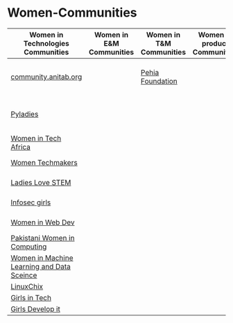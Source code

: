# Women-Communities

|   Women in Technologies Communities   |  Women in E&M Communities    |  Women in T&M Communities    |  Women in product Communities   | Women in Mathematics Communities   | Women in S&M Communities  | Women who code  | Women in consulting Communities  | Generic women Communities |
|--------------|--------------|---------------|---------------|-------------|-------------|-------------|-------------|--------------|
| [community.anitab.org](https://community.anitab.org/) | |  [Pehia Foundation](https://pehia.org/) |     |[African women in mathematics association](http://africanwomeninmath.org/) | | [Women Who Code](https://www.womenwhocode.com/) |   | [WAAW Foundation](http://waawfoundation.org/)   |
| [Pyladies](https://www.pyladies.com/) |  |  |  |   |   |  [Girls Who Code](https://girlswhocode.com/)  |   | [Connecting African Women in STEM](https://connectingafricanwomeninstem.org/) |
| [Women in Tech Africa](http://www.womenintechafrica.com/) |   |  |  |  |  | [Girls Coding](http://www.girlscoding.com.ng/)  |   | [ProjectCSgirls](https://www.projectcsgirls.com/) |
| [Women Techmakers](https://www.womentechmakers.com/) |  |  |   |   |   |  [The Girl Code](https://thegirlcode.co/index.html) |   | [SHEROES](https://sheroes.com/)  |
| [Ladies Love STEM](https://ladieslovestem.com/) |  |  |  |  |   | [Women Who Go](https://www.womenwhogo.org/) | | |
| [Infosec girls](https://www.infosecgirls.in/) |  |  |  |  |   |[She codes for change](http://shecodesforchange.org/) |   |   |
| [Women in Web Dev](https://womeninwebdev.com/) |  |  |  |  |  | [She codes Africa](https://medium.com/shecodeafrica) |   |   |
| [Pakistani Women in Computing](https://pwic.org/) |  |  |  |  |   | [DjangoGirls](https://djangogirls.org/)|   |   |
| [Women in Machine Learning and Data Sceince](http://wimlds.org/) |  |  |  |  |   | [The Girl Lead Project](https://www.thegirlleadproject.org/) |   |   |
| [LinuxChix](https://www.linuxchix.org/) |  |  |  |  |   |  |   |   |
| [Girls in Tech](https://girlsintech.org/)|  |  |  |  |   |  |   |   |
| [Girls Develop it](https://www.girldevelopit.com/)  |   |   |   |    |    |    |    |    |